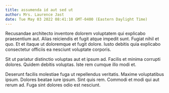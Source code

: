 ```yaml
---
title: assumenda id aut sed ut
author: Mrs. Laurence Jast
date: Tue May 03 2022 08:41:10 GMT-0400 (Eastern Daylight Time)
---
```

Recusandae architecto inventore dolorem voluptatem qui explicabo praesentium aut. Alias reiciendis et fugit atque impedit sunt. Fugiat nihil et quo. Et et itaque ut doloremque et fugit dolore. Iusto debitis quia explicabo consectetur officiis ea nesciunt voluptate corporis.

 Sit ut pariatur distinctio voluptas aut et ipsum ad. Facilis et minima corrupti dolores. Quidem debitis voluptas. Iste rem cumque illo modi et.

 Deserunt facilis molestiae fuga ut repellendus veritatis. Maxime voluptatibus ipsum. Dolores beatae iure ipsum. Sint quis rem. Commodi et modi qui aut rerum ad. Fuga sint dolores odio est nesciunt.